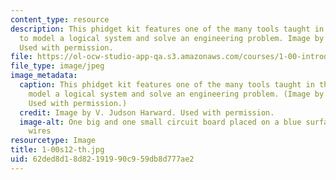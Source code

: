 ```yaml
---
content_type: resource
description: This phidget kit features one of the many tools taught in this course
  to model a logical system and solve an engineering problem. Image by V. Judson Harward.
  Used with permission.
file: https://ol-ocw-studio-app-qa.s3.amazonaws.com/courses/1-00-introduction-to-computers-and-engineering-problem-solving-spring-2012/62ded8d18d82191990c959db8d777ae2_1-00s12-th.jpg
file_type: image/jpeg
image_metadata:
  caption: This phidget kit features one of the many tools taught in this course to
    model a logical system and solve an engineering problem. (Image by V. Judson Harward.
    Used with permission.)
  credit: Image by V. Judson Harward. Used with permission.
  image-alt: One big and one small circuit board placed on a blue surface with attached
    wires
resourcetype: Image
title: 1-00s12-th.jpg
uid: 62ded8d1-8d82-1919-90c9-59db8d777ae2
---
```

